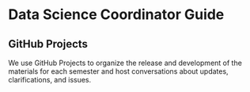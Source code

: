 # Data Science Coordinator Guide

## GitHub Projects

We use GitHub Projects to organize the release and development of the materials for each semester and host conversations about updates, clarifications, and issues.